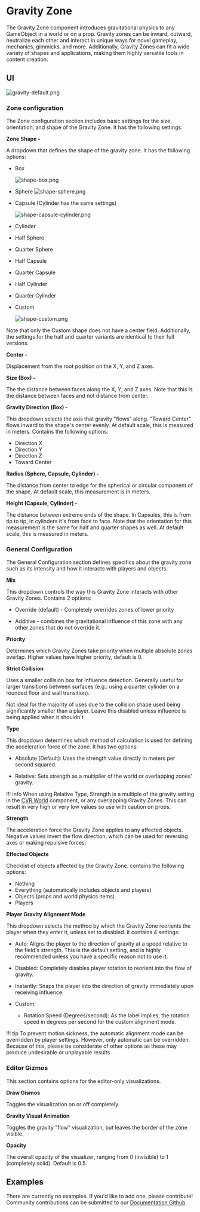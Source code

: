 # Gravity Zone <div class="whitelisted" data-list="WP"></div>

The Gravity Zone component introduces gravitational physics to any GameObject in a world or on a prop. Gravity zones can be inward, outward, neutralize each other and interact in unique ways for novel gameplay, mechanics, gimmicks, and more. Additionally, Gravity Zones can fit a wide variety of shapes and applications, making them highly versatile tools in content creation.
## UI

![gravity-default.png](images/gravity-zone/gravity-default.png)

### Zone configuration

The Zone configuration section includes basic settings for the size, orientation, and shape of the Gravity Zone. It has the following settings:

__Zone Shape -__

A dropdown that defines the shape of the gravity zone. it has the following options:

- Box

	![shape-box.png](images/gravity-zone/shape-box.png)

- Sphere
	![shape-sphere.png](images/gravity-zone/shape-sphere.png)

- Capsule (Cylinder has the same settings)

	![shape-capsule-cylinder.png](images/gravity-zone/shape-capsule-cylinder.png)

- Cylinder

- Half Sphere

- Quarter Sphere

- Half Capsule

- Quarter Capsule

- Half Cylinder

- Quarter Cylinder

- Custom

	![shape-custom.png](images/gravity-zone/shape-custom.png)

Note that only the Custom shape does not have a center field. Additionally, the settings for the half and quarter variants are identical to their full versions.

__Center -__

Displacement from the root position on the X, Y, and Z axes.

__Size (Box) -__

The the distance between faces along the X, Y, and Z axes. Note that this is the distance between faces and not distance from center.

__Gravity Direction (Box) -__

This dropdown selects the axis that gravity "flows" along. "Toward Center" flows inward to the shape's center evenly. At default scale, this is measured in meters. Contains the following options:

- Direction X
- Direction Y
- Direction Z
- Toward Center

__Radius (Sphere, Capsule, Cylinder) -__

The distance from center to edge for the spherical or circular component of the shape. At default scale, this measurement is in meters.

__Height (Capsule, Cylinder) -__

The distance between extreme ends of the shape. In Capsules, this is from tip to tip, in cylinders it's from face to face. Note that the orientation for this measurement is the same for half and quarter shapes as well. At default scale, this is measured in meters.

### General Configuration

The General Configuration section defines specifics about the gravity zone such as its intensity and how it interacts with players and objects.

__Mix__

This dropdown controls the way this Gravity Zone interacts with other Gravity Zones. Contains 2 options:

- Override (default) - Completely overrides zones of lower priority

- Additive - combines the gravitational influence of this zone with any other zones that do not override it.

__Priority__

Determines which Gravity Zones take priority when multiple absolute zones overlap. Higher values have higher priority, default is 0.

__Strict Collision__

Uses a smaller collision box for influence detection. Generally useful for larger transitions between surfaces (e.g.: using a quarter cylinder on a rounded floor and wall transition).

Not ideal for the majority of uses due to the collision shape used being significantly smaller than a player. Leave this disabled unless influence is being applied when it shouldn't

__Type__

This dropdown determines which method of calculation is used for defining the acceleration force of the zone. It has two options:

- Absolute (Default): Uses the strength value directly in meters per second squared.

- Relative: Sets strength as a multiplier of the world or overlapping zones' gravity.

!!! info
    When using Relative Type, Strength is a multiple of the gravity setting in the [CVR World](cvr-world.md) component, or any overlapping Gravity Zones. This can result in very high or very low values so use with caution on props.

__Strength__

The acceleration force the Gravity Zone applies to any affected objects. Negative values invert the flow direction, which can be used for reversing axes or making repulsive forces.

__Effected Objects__

Checklist of objects affected by the Gravity Zone. contains the following options:

- Nothing
- Everything (automatically includes objects and players)
- Objects (props and world physics items)
- Players

__Player Gravity Alignment Mode__

This dropdown selects the method by which the Gravity Zone reorients the player when they enter it, unless set to disabled. it contains 4 settings:

- Auto: Aligns the player to the direction of gravity at a speed relative to the field's strength. This is the default setting, and is highly recommended unless you have a specific reason not to use it.
- Disabled: Completely disables player rotation to reorient into the flow of gravity.
- Instantly: Snaps the player into the direction of gravity immediately upon receiving influence. 
- Custom:

	- Rotation Speed (Degrees/second): As the label implies, the rotation speed in degrees per second for the custom alignment mode.

!!! tip
    To prevent motion sickness, the automatic alignment mode can be overridden by player settings. However, only automatic can be overridden. Because of this, please be considerate of other options as these may produce undesirable or unplayable results.

### Editor Gizmos

This section contains options for the editor-only visualizations.

__Draw Gismos__

Toggles the visualization on or off completely.

__Gravity Visual Animation__

Toggles the gravity "flow" visualization, but leaves the border of the zone visible.

__Opacity__

The overall opacity of the visualizer, ranging from 0 (invisible) to 1 (completely solid). Default is 0.5.

## Examples

There are currently no examples. If you'd like to add one, please contribute! Community contributions can be submitted to our [Documentation Github](https://github.com/ChilloutVR-Team/docs).